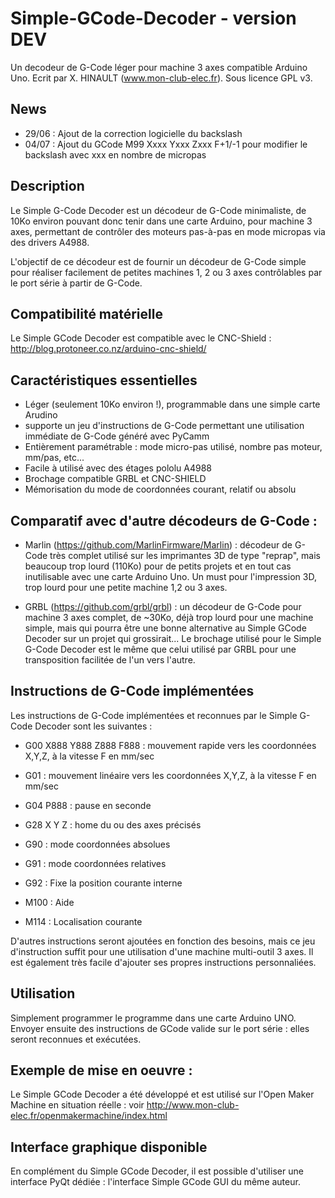 # Simple-GCode-Decoder - version DEV
Un decodeur de G-Code léger pour machine 3 axes compatible Arduino Uno. Ecrit par X. HINAULT (www.mon-club-elec.fr). Sous licence GPL v3. 

## News

- 29/06 : Ajout de la correction logicielle du backslash
- 04/07 : Ajout du GCode M99 Xxxx Yxxx Zxxx F+1/-1 pour modifier le backslash avec xxx en nombre de micropas

## Description 
Le Simple G-Code Decoder est un décodeur de G-Code minimaliste, de 10Ko environ pouvant donc tenir dans une carte Arduino, pour machine 3 axes, permettant de contrôler des moteurs pas-à-pas en mode micropas via des drivers A4988. 

L'objectif de ce décodeur est de fournir un décodeur de G-Code simple pour réaliser facilement de petites machines 1, 2 ou 3 axes contrôlables par le port série à partir de G-Code. 

## Compatibilité matérielle 

Le Simple GCode Decoder est compatible avec le CNC-Shield : http://blog.protoneer.co.nz/arduino-cnc-shield/

## Caractéristiques essentielles 

- Léger (seulement 10Ko environ !), programmable dans une simple carte Arudino
- supporte un jeu d'instructions de G-Code permettant une utilisation immédiate de G-Code généré avec PyCamm
- Entièrement paramétrable : mode micro-pas utilisé, nombre pas moteur, mm/pas, etc...
- Facile à utilisé avec des étages pololu A4988
- Brochage compatible GRBL et CNC-SHIELD
- Mémorisation du mode de coordonnées courant, relatif ou absolu

## Comparatif avec d'autre décodeurs de G-Code :

- Marlin (https://github.com/MarlinFirmware/Marlin) : décodeur de G-Code très complet utilisé sur les imprimantes 3D de type "reprap", mais beaucoup trop lourd (110Ko) pour de petits projets et en tout cas inutilisable avec une carte Arduino Uno. Un must pour l'impression 3D, trop lourd pour une petite machine 1,2 ou 3 axes.
 

- GRBL (https://github.com/grbl/grbl) : un décodeur de G-Code pour machine 3 axes complet, de ~30Ko, déjà trop lourd pour une machine simple, mais qui pourra être une bonne alternative au Simple GCode Decoder sur un projet qui grossirait... Le brochage utilisé pour le Simple G-Code Decoder est le même que celui utilisé par GRBL pour une transposition facilitée de l'un vers l'autre. 

## Instructions de G-Code implémentées

Les instructions de G-Code implémentées et reconnues par le Simple G-Code Decoder sont les suivantes : 

- G00 X888 Y888 Z888 F888 : mouvement rapide vers les coordonnées X,Y,Z, à la vitesse F en mm/sec
- G01 : mouvement linéaire vers les coordonnées X,Y,Z, à la vitesse F en mm/sec
- G04 P888 : pause en seconde
- G28 X Y Z : home du ou des axes précisés
- G90 : mode coordonnées absolues
- G91 : mode coordonnées relatives
- G92 : Fixe la position courante interne

- M100 : Aide
- M114 : Localisation courante

D'autres instructions seront ajoutées en fonction des besoins, mais ce jeu d'instruction suffit pour une utilisation d'une machine multi-outil 3 axes. Il est également très facile d'ajouter ses propres instructions personnaliées. 


## Utilisation 

Simplement programmer le programme dans une carte Arduino UNO. Envoyer ensuite des instructions de GCode valide sur le port série : elles seront reconnues et exécutées. 

## Exemple de mise en oeuvre : 

Le Simple GCode Decoder a été développé et est utilisé sur l'Open Maker Machine en situation réelle : voir http://www.mon-club-elec.fr/openmakermachine/index.html

## Interface graphique disponible

En complément du Simple GCode Decoder, il est possible d'utiliser une interface PyQt dédiée : l'interface Simple GCode GUI du même auteur. 



